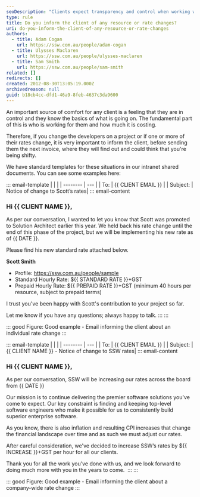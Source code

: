 ```yaml
---
seoDescription: "Clients expect transparency and control when working with software development companies. To maintain trust, inform clients of any changes to resources or rates before sending next invoices."
type: rule
title: Do you inform the client of any resource or rate changes?
uri: do-you-inform-the-client-of-any-resource-or-rate-changes
authors:
  - title: Adam Cogan
    url: https://ssw.com.au/people/adam-cogan
  - title: Ulysses Maclaren
    url: https://ssw.com.au/people/ulysses-maclaren
  - title: Sam Smith
    url: https://ssw.com.au/people/sam-smith
related: []
redirects: []
created: 2012-08-30T13:05:19.000Z
archivedreason: null
guid: b18cb4cc-dfd1-46a9-8feb-4637c3da9600
---
```

An important source of comfort for any client is a feeling that they are in control and they know the basics of what is going on. The fundamental part of this is who is working for them and how much it is costing.

<!--endintro-->

Therefore, if you change the developers on a project or if one or more of their rates change, it is very important to inform the client, before sending them the next invoice, where they will find out and could think that you're being shifty.

We have standard templates for these situations in our intranet shared documents. You can see some examples here:

::: email-template
|          |     |
| -------- | --- |
| To:      | {{ CLIENT EMAIL }} |
| Subject: | Notice of change to Scott’s rates|
::: email-content  

### Hi {{ CLIENT NAME }},

As per our conversation, I wanted to let you know that Scott was promoted to Solution Architect earlier this year. We held back his rate change until the end of this phase of the project, but we will be implementing his new rate as of {{ DATE }}.

Please find his new standard rate attached below.

**Scott Smith** 

* Profile: https://ssw.com.au/people/sample 
* Standard Hourly Rate: ${{ STANDARD RATE }}+GST  
* Prepaid Hourly Rate: ${{ PREPAID RATE }}+GST (minimum 40 hours per resource, subject to prepaid terms) 

I trust you've been happy with Scott's contribution to your project so far.

Let me know if you have any questions; always happy to talk.
:::
:::  

::: good
Figure: Good example - Email informing the client about an individual rate change
:::

::: email-template
|          |     |
| -------- | --- |
| To:      | {{ CLIENT EMAIL }} |
| Subject: | {{ CLIENT NAME }} - Notice of change to SSW rates|
::: email-content  

### Hi {{ CLIENT NAME }},

As per our conversation, SSW will be increasing our rates across the board from {{ DATE }}

Our mission is to continue delivering the premier software solutions you've come to expect. Our key constraint is finding and keeping top-level software engineers who make it possible for us to consistently build superior enterprise software. 

As you know, there is also inflation and resulting CPI increases that change the financial landscape over time and as such we must adjust our rates. 

After careful consideration, we've decided to increase SSW’s rates by ${{ INCREASE }}+GST per hour for all our clients. 

Thank you for all the work you’ve done with us, and we look forward to doing much more with you in the years to come. 
:::
:::  

::: good
Figure: Good example - Email informing the client about a company-wide rate change
:::
